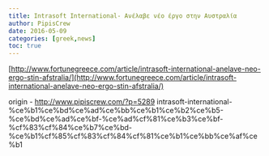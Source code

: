 ```yaml
---
title: Intrasoft International- Ανέλαβε νέο έργο στην Αυστραλία
author: PipisCrew
date: 2016-05-09
categories: [greek,news]
toc: true
---
```


[http://www.fortunegreece.com/article/intrasoft-international-anelave-neo-ergo-stin-afstralia/](http://www.fortunegreece.com/article/intrasoft-international-anelave-neo-ergo-stin-afstralia/)

origin - http://www.pipiscrew.com/?p=5289 intrasoft-international-%ce%b1%ce%bd%ce%ad%ce%bb%ce%b1%ce%b2%ce%b5-%ce%bd%ce%ad%ce%bf-%ce%ad%cf%81%ce%b3%ce%bf-%cf%83%cf%84%ce%b7%ce%bd-%ce%b1%cf%85%cf%83%cf%84%cf%81%ce%b1%ce%bb%ce%af%ce%b1